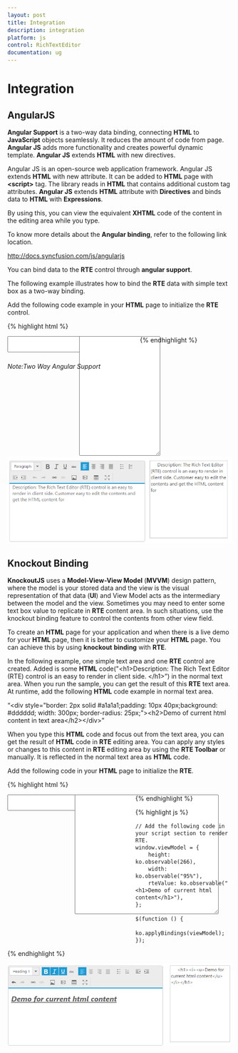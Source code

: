 ```yaml
---
layout: post
title: Integration
description: integration
platform: js
control: RichTextEditor
documentation: ug
---
```


# Integration

## AngularJS

**Angular Support** is a two-way data binding, connecting **HTML** to **JavaScript** objects seamlessly. It reduces the amount of code from page. **Angular JS** adds more functionality and creates powerful dynamic template. **Angular JS** extends **HTML** with new directives. 

Angular JS is an open-source web application framework. Angular JS extends **HTML** with new attribute. It can be added to **HTML** page with **&lt;script&gt;** tag. The library reads in **HTML** that contains additional custom tag attributes. **Angular JS** extends **HTML** attribute with **Directives** and binds data to **HTML** with **Expressions**. 

By using this, you can view the equivalent **XHTML** code of the content in the editing area while you type.

To know more details about the **Angular binding**, refer to the following link location.

<http://docs.syncfusion.com/js/angularjs>

You can bind data to the **RTE** control through **angular support**.

The following example illustrates how to bind the **RTE** data with simple text box as a two-way binding.

Add the following code example in your **HTML** page to initialize the **RTE** control.

{% highlight html %}

<div ng-app="syncApp" ng-controller="RTECtrl">
   <div id="control" style="float: left; width: 30%;">
      <textarea id="rteSample" ej-rte e-width="100%" e-height="266" e-value="rteValue"></textarea>
      <h6><span style="font-style: italic; font-weight: normal; position: absolute; ">Note:Two Way Angular Support</span></h6>
   </div>
   <div id="binding" style="float: left; margin-left:10px; width:27%;">
      <textarea name="scroll" class="input ejinputarea" ng-model="rteValue" style="height: 262px;"></textarea>
   </div>
   <script>
      angular.module('syncApp', ['ejangular'])
          .controller('RTECtrl', function ($scope) {
              $scope.rteValue = "Description: The Rich Text Editor (RTE) control is an easy to render in client side. Customer easy to edit the contents and get the HTML content for";
          });  
   </script>
</div>

{% endhighlight %}

![](Integration_images/Integration_img1.png)


## Knockout Binding

**KnockoutJS** uses a **Model-View-View Model** (**MVVM**) design pattern, where the model is your stored data and the view is the visual representation of that data (**UI**) and View Model acts as the intermediary between the model and the view. Sometimes you may need to enter some text box value to replicate in **RTE** content area. In such situations, use the knockout binding feature to control the contents from other view field.

To create an **HTML** page for your application and when there is a live demo for your **HTML** page, then it is better to customize your **HTML** page. You can achieve this by using **knockout** **binding** with **RTE**.

In the following example, one simple text area and one **RTE** control are created. Added is some **HTML** code("&lt;h1&gt;Description: The Rich Text Editor (RTE) control is an easy to render in client side. &lt;/h1&gt;”) in the normal text area. When you run the sample, you can get the result of this **RTE** text area. At runtime, add the following **HTML** code example in normal text area.

“&lt;div style="border: 2px solid #a1a1a1;padding: 10px 40px;background: #dddddd; width: 300px; border-radius: 25px;"&gt;&lt;h2&gt;Demo of current html content in text area&lt;/h2&gt;&lt;/div&gt;”

When you type this **HTML** code and focus out from the text area, you can get the result of **HTML** code in **RTE** editing area. You can apply any styles or changes to this content in **RTE** editing area by using the **RTE Toolbar** or manually. It is reflected in the normal text area as **HTML** code.

Add the following code in your **HTML** page to initialize the **RTE**.

{% highlight html %}

<div id="control" style="float: left; width: 30%;">
    <textarea id="rteSample" data-bind="ejRTE: {value:rteValue,width:width,height:height}"></textarea>
</div>
<div id="binding" style="float: left; font-size:25px; width: 27%">
    <textarea name="scroll" style="font-size:25px; height: 262px" class="input ejinputtext" data-bind="value: rteValue"></textarea>
</div>

{% endhighlight %}

{% highlight js %}

    // Add the following code in your script section to render RTE.
    window.viewModel = {
        height: ko.observable(266),
        width: ko.observable("95%"),
        rteValue: ko.observable("<h1>Demo of current html content</h1>"),
    };

    $(function () {
        ko.applyBindings(viewModel);
    });

{% endhighlight %}


![](Integration_images/Integration_img2.png)

